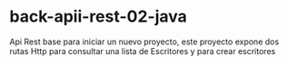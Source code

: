 # back-apii-rest-02-java
Api Rest base para iniciar un nuevo proyecto, este proyecto expone dos rutas Http para consultar una lista de Escritores y para crear escritores
